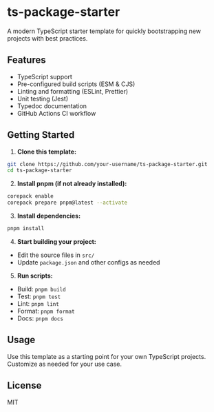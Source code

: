 # ts-package-starter

A modern TypeScript starter template for quickly bootstrapping new projects with best practices.

## Features

- TypeScript support
- Pre-configured build scripts (ESM & CJS)
- Linting and formatting (ESLint, Prettier)
- Unit testing (Jest)
- Typedoc documentation
- GitHub Actions CI workflow

## Getting Started

1. **Clone this template:**
  ```bash
  git clone https://github.com/your-username/ts-package-starter.git
  cd ts-package-starter
  ```

2. **Install pnpm (if not already installed):**
  ```bash
  corepack enable
  corepack prepare pnpm@latest --activate
  ```

3. **Install dependencies:**
  ```bash
  pnpm install
  ```

4. **Start building your project:**
  - Edit the source files in `src/`
  - Update `package.json` and other configs as needed

5. **Run scripts:**
  - Build: `pnpm build`
  - Test: `pnpm test`
  - Lint: `pnpm lint`
  - Format: `pnpm format`
  - Docs: `pnpm docs`

## Usage

Use this template as a starting point for your own TypeScript projects. Customize as needed for your use case.

## License

MIT
